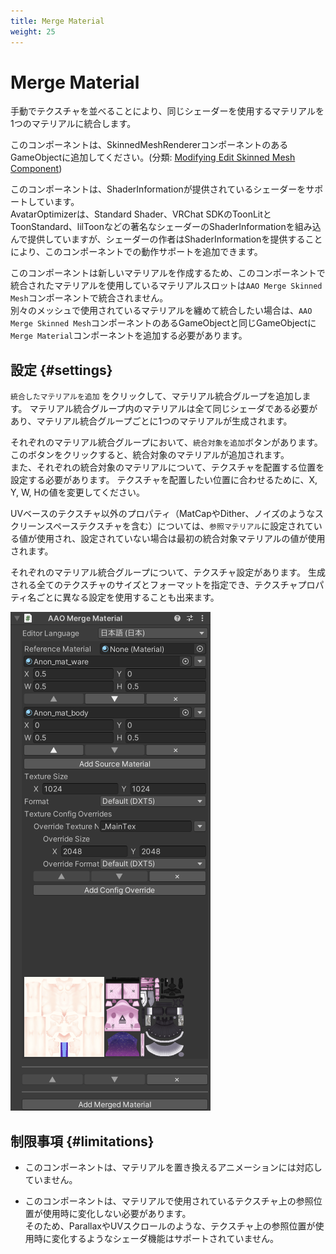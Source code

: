 ```yaml
---
title: Merge Material
weight: 25
---
```


# Merge Material

手動でテクスチャを並べることにより、同じシェーダーを使用するマテリアルを1つのマテリアルに統合します。

このコンポーネントは、SkinnedMeshRendererコンポーネントのあるGameObjectに追加してください。(分類: [Modifying Edit Skinned Mesh Component](../../component-kind/edit-skinned-mesh-components#modifying-component))

このコンポーネントは、ShaderInformationが提供されているシェーダーをサポートしています。\
AvatarOptimizerは、Standard Shader、VRChat SDKのToonLitとToonStandard、lilToonなどの著名なシェーダーのShaderInformationを組み込んで提供していますが、シェーダーの作者はShaderInformationを提供することにより、このコンポーネントでの動作サポートを追加できます。

このコンポーネントは新しいマテリアルを作成するため、このコンポーネントで統合されたマテリアルを使用しているマテリアルスロットは`AAO Merge Skinned Mesh`コンポーネントで統合されません。\
別々のメッシュで使用されているマテリアルを纏めて統合したい場合は、`AAO Merge Skinned Mesh`コンポーネントのあるGameObjectと同じGameObjectに`Merge Material`コンポーネントを追加する必要があります。

## 設定 {#settings}

`統合したマテリアルを追加` をクリックして、マテリアル統合グループを追加します。
マテリアル統合グループ内のマテリアルは全て同じシェーダである必要があり、マテリアル統合グループごとに1つのマテリアルが生成されます。

それぞれのマテリアル統合グループにおいて、`統合対象を追加`ボタンがあります。 このボタンをクリックすると、統合対象のマテリアルが追加されます。\
また、それぞれの統合対象のマテリアルについて、テクスチャを配置する位置を設定する必要があります。
テクスチャを配置したい位置に合わせるために、X, Y, W, Hの値を変更してください。

UVベースのテクスチャ以外のプロパティ（MatCapやDither、ノイズのようなスクリーンスペーステクスチャを含む）については、`参照マテリアル`に設定されている値が使用され、設定されていない場合は最初の統合対象マテリアルの値が使用されます。

それぞれのマテリアル統合グループについて、テクスチャ設定があります。
生成される全てのテクスチャのサイズとフォーマットを指定でき、テクスチャプロパティ名ごとに異なる設定を使用することも出来ます。

![component.png](component.png)

## 制限事項 {#limitations}

- このコンポーネントは、マテリアルを置き換えるアニメーションには対応していません。

- このコンポーネントは、マテリアルで使用されているテクスチャ上の参照位置が使用時に変化しない必要があります。\
そのため、ParallaxやUVスクロールのような、テクスチャ上の参照位置が使用時に変化するようなシェーダ機能はサポートされていません。
